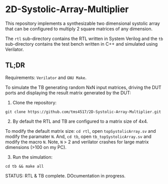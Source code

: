 # 2D-Systolic-Array-Multiplier

This repository implements a synthesizable two dimensional systolic array that can be configured to multiply 2 square matrices of any dimension.

The `rtl` sub-directory contains the RTL written in System Verilog and the `tb` sub-directory contains the test bench written in C++ and simulated using Verilator.

## TL;DR

Requirements: `Verilator` and `GNU Make`.

To simulate the TB generating random NxN input matrices, driving the DUT ports and displaying the result matrix generated by the DUT:

1. Clone the repository:
```
git clone https://github.com/tms4517/2D-Systolic-Array-Multiplier.git
```
2. By default the RTL and TB are configured to a matrix size of 4x4.

To modify the default matrix size: `cd rtl`, open `topSystolicArray.sv` and modify the paramater `N`. And, `cd tb`, open `tb_topSystolicArray.sv` and modify the macro `N`. Note,  `N` > 2 and verilator crashes for large matrix dimensions (>100 on my PC).

3. Run the simulation:
```
cd tb && make all
```




STATUS: RTL & TB complete. DOcumentation in progress.
